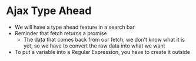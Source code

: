 # Ajax Type Ahead
- We will have a type ahead feature in a search bar 
- Reminder that fetch returns a promise 
  - The data that comes back from our fetch, we don't know what it is yet, so we have to convert the raw data into what we want 
- To put a variable into a Regular Expression, you have to create it outside 